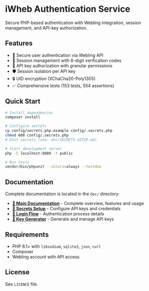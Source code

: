 # iWheb Authentication Service

Secure PHP-based authentication with Webling integration, session management, and API-key authorization.

## Features

- 🔐 Secure user authentication via Webling API
- 🎫 Session management with 6-digit verification codes
- 🔑 API key authorization with granular permissions
- 🛡️ Session isolation per API key
- 🔒 UID encryption (XChaCha20-Poly1305)
- ✅ Comprehensive tests (153 tests, 554 assertions)

## Quick Start

```bash
# Install dependencies
composer install

# Configure secrets
cp config/secrets.php.example config/.secrets.php
chmod 600 config/.secrets.php
# Edit secrets (see: doc/SECRETS-SETUP.md)

# Start development server
php -S localhost:8080 -t public

# Run tests
vendor/bin/phpunit --colors=always --testdox
```

## Documentation

Complete documentation is located in the `doc/` directory:

- **[📖 Main Documentation](doc/README.md)** - Complete overview, features and usage
- **[🔐 Secrets Setup](doc/SECRETS-SETUP.md)** - Configure API keys and credentials
- **[🔑 Login Flow](doc/LOGIN-FLOW.md)** - Authentication process details
- **[🎫 Key Generator](doc/KEYGENERATOR.md)** - Generate and manage API keys

## Requirements

- PHP 8.1+ with `libsodium`, `sqlite3`, `json`, `curl`
- Composer
- Webling account with API access

## License

See `LICENCE` file.
